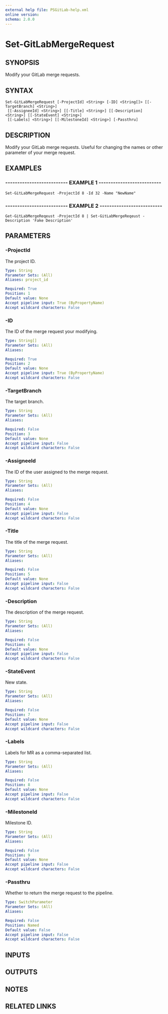 ```yaml
---
external help file: PSGitLab-help.xml
online version: 
schema: 2.0.0
---
```


# Set-GitLabMergeRequest

## SYNOPSIS
Modify your GitLab merge requests.

## SYNTAX

```
Set-GitLabMergeRequest [-ProjectId] <String> [-ID] <String[]> [[-TargetBranch] <String>]
 [[-AssigneeId] <String>] [[-Title] <String>] [[-Description] <String>] [[-StateEvent] <String>]
 [[-Labels] <String>] [[-MilestoneId] <String>] [-Passthru]
```

## DESCRIPTION
Modify your GitLab merge requests.
Useful for changing the names or other parameter of your merge request.

## EXAMPLES

### -------------------------- EXAMPLE 1 --------------------------
```
Set-GitLabMergeRequest -ProjectId 8 -Id 32 -Name "NewName"
```

### -------------------------- EXAMPLE 2 --------------------------
```
Get-GitLabMergeReqeust -ProjectId 8 | Set-GitLabMergeReqeust -Description 'Fake Description'
```

## PARAMETERS

### -ProjectId
The project ID.

```yaml
Type: String
Parameter Sets: (All)
Aliases: project_id

Required: True
Position: 1
Default value: None
Accept pipeline input: True (ByPropertyName)
Accept wildcard characters: False
```

### -ID
The ID of the merge request your modifying.

```yaml
Type: String[]
Parameter Sets: (All)
Aliases: 

Required: True
Position: 2
Default value: None
Accept pipeline input: True (ByPropertyName)
Accept wildcard characters: False
```

### -TargetBranch
The target branch.

```yaml
Type: String
Parameter Sets: (All)
Aliases: 

Required: False
Position: 3
Default value: None
Accept pipeline input: False
Accept wildcard characters: False
```

### -AssigneeId
The ID of the user assigned to the merge request.

```yaml
Type: String
Parameter Sets: (All)
Aliases: 

Required: False
Position: 4
Default value: None
Accept pipeline input: False
Accept wildcard characters: False
```

### -Title
The title of the merge request.

```yaml
Type: String
Parameter Sets: (All)
Aliases: 

Required: False
Position: 5
Default value: None
Accept pipeline input: False
Accept wildcard characters: False
```

### -Description
The description of the merge request.

```yaml
Type: String
Parameter Sets: (All)
Aliases: 

Required: False
Position: 6
Default value: None
Accept pipeline input: False
Accept wildcard characters: False
```

### -StateEvent
New state.

```yaml
Type: String
Parameter Sets: (All)
Aliases: 

Required: False
Position: 7
Default value: None
Accept pipeline input: False
Accept wildcard characters: False
```

### -Labels
Labels for MR as a comma-separated list.

```yaml
Type: String
Parameter Sets: (All)
Aliases: 

Required: False
Position: 8
Default value: None
Accept pipeline input: False
Accept wildcard characters: False
```

### -MilestoneId
Milestone ID.

```yaml
Type: String
Parameter Sets: (All)
Aliases: 

Required: False
Position: 9
Default value: None
Accept pipeline input: False
Accept wildcard characters: False
```

### -Passthru
Whether to return the merge request to the pipeline.

```yaml
Type: SwitchParameter
Parameter Sets: (All)
Aliases: 

Required: False
Position: Named
Default value: False
Accept pipeline input: False
Accept wildcard characters: False
```

## INPUTS

## OUTPUTS

## NOTES

## RELATED LINKS

